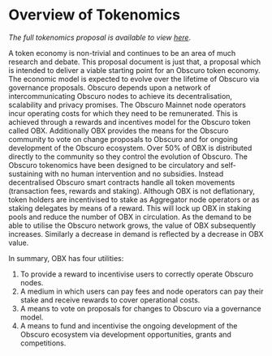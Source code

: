 ---
---
# Overview of Tokenomics

_The full tokenomics proposal is available to view [here](https://github.com/obscuronet/obscuro-project/wiki/Tokenomics)_.

A token economy is non-trivial and continues to be an area of much research and debate. This proposal document is just that, a proposal which is intended to deliver a viable starting point for an Obscuro token economy. The economic model is expected to evolve over the lifetime of Obscuro via governance proposals.
Obscuro depends upon a network of intercommunicating Obscuro nodes to achieve its decentralisation, scalability and privacy promises. The Obscuro Mainnet node operators incur operating costs for which they need to be remunerated. This is achieved through a rewards and incentives model for the Obscuro token called OBX. Additionally OBX provides the means for the Obscuro community to vote on change proposals to Obscuro and for ongoing development of the Obscuro ecosystem. Over 50% of OBX is distributed directly to the community so they control the evolution of Obscuro.
The Obscuro tokenomics have been designed to be circulatory and self-sustaining with no human intervention and no subsidies. Instead decentralised Obscuro smart contracts handle all token movements (transaction fees, rewards and staking).
Although OBX is not deflationary, token holders are incentivised to stake as Aggregator node operators or as staking delegates by means of a reward. This will lock up OBX in staking pools and reduce the number of OBX in circulation. As the demand to be able to utilise the Obscuro network grows, the value of OBX subsequently increases. Similarly a decrease in demand is reflected by a decrease in OBX value.

In summary, OBX has four utilities:
1.	To provide a reward to incentivise users to correctly operate Obscuro nodes.
2.	A medium in which users can pay fees and node operators can pay their stake and receive rewards to cover operational costs.
3.	A means to vote on proposals for changes to Obscuro via a governance model.
4.	A means to fund and incentivise the ongoing development of the Obscuro ecosystem via development opportunities, grants and competitions.
